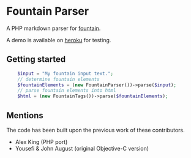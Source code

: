 # Fountain Parser

A PHP markdown parser for [fountain](https://fountain.io).

A demo is available on [heroku](https://fountain-livewire.herokuapp.com) for testing.

## Getting started

```php
    $input = "My fountain input text.";
    // determine fountain elements
    $fountainElements = (new FountainParser())->parse($input);
    // parse fountain elements into html
    $html = (new FountainTags())->parse($fountainElements);
```

## Mentions
The code has been built upon the previous work of these contributors.

 * Alex King (PHP port)
 * Yousefi & John August (original Objective-C version)
